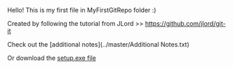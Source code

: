 Hello! This is my first file in MyFirstGitRepo folder :)

Created by following the tutorial from JLord >> https://github.com/jlord/git-it

Check out the [additional notes](../master/Additional Notes.txt)

Or download the [setup.exe file](../releases/download/2.0/setup.exe)